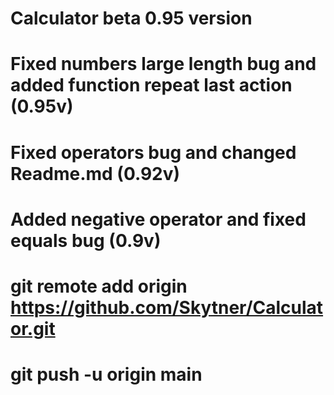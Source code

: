 # Calculator beta 0.95 version
# Fixed numbers large length bug and added function repeat last action (0.95v)
# Fixed operators bug and changed Readme.md (0.92v)
# Added negative operator and fixed equals bug (0.9v)
# git remote add origin https://github.com/Skytner/Calculator.git
# git push -u origin main
